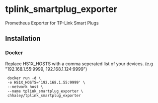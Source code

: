 # tplink_smartplug_exporter
Prometheus Exporter for TP-Link Smart Plugs

## Installation

### Docker
Replace HS1X_HOSTS with a comma seperated list of your devices. (e.g "192.168.1.55:9999, 192.168.1.124:9999")
```
 docker run -d \
 -e HS1X_HOSTS='192.168.1.55:9999' \
 --network host \
 --name tplink_smartplug_exporter \
 chhaley/tplink_smartplug_exporter
```
